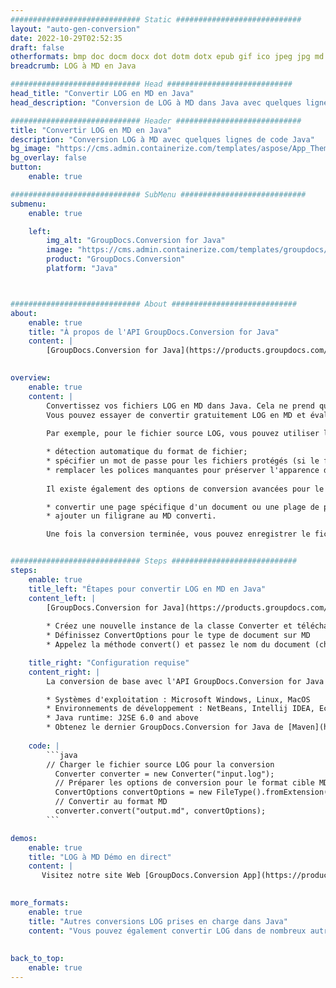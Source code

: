 ```yaml
---
############################# Static ############################
layout: "auto-gen-conversion"
date: 2022-10-29T02:52:35
draft: false
otherformats: bmp doc docm docx dot dotm dotx epub gif ico jpeg jpg md odt ott pdf png psd rtf tex tif tiff txt xps
breadcrumb: LOG à MD en Java

############################# Head ############################
head_title: "Convertir LOG en MD en Java"
head_description: "Conversion de LOG à MD dans Java avec quelques lignes de code. Convertissez plus de 160 formats de fichiers à l'aide de l'API de conversion de documents GroupDocs pour Java"

############################# Header ############################
title: "Convertir LOG en MD en Java"
description: "Conversion LOG à MD avec quelques lignes de code Java"
bg_image: "https://cms.admin.containerize.com/templates/aspose/App_Themes/V3/images/bg/header1.png"
bg_overlay: false
button:
    enable: true

############################# SubMenu ############################
submenu:
    enable: true

    left:
        img_alt: "GroupDocs.Conversion for Java"
        image: "https://cms.admin.containerize.com/templates/groupdocs/images/product-logos/90x90-noborder/groupdocs-conversion-java.png"
        product: "GroupDocs.Conversion"
        platform: "Java"



############################# About ############################
about:
    enable: true
    title: "À propos de l'API GroupDocs.Conversion for Java"
    content: |
        [GroupDocs.Conversion for Java](https://products.groupdocs.com/conversion/java/) est une API de conversion de format de fichier avancée pour la conversion entre les formats d'image et de document populaires tels que Microsoft Office, OpenDocument, PDF, HTML, e-mail, CAO. et bien plus encore avec seulement quelques lignes de code. L'API native détecte automatiquement les formats des documents originaux et propose de nombreuses options de personnalisation des documents convertis. Outre la fonction d'extraction d'informations d'un document, il prend également en charge la mise en cache des résultats de conversion sur le disque local par défaut. Cependant, tout type de stockage de cache peut être pris en charge en implémentant les interfaces appropriées - Amazon S3, Dropbox, Google Drive, Windows Azure, Reddis ou tout autre.
    

overview:
    enable: true
    content: |
        Convertissez vos fichiers LOG en MD dans Java. Cela ne prend que quelques lignes de code Java sur n'importe quelle plate-forme de votre choix, telle que Windows, Linux, macOS.
        Vous pouvez essayer de convertir gratuitement LOG en MD et évaluer la qualité des résultats de conversion. En plus des scripts de conversion de fichiers simples, vous pouvez essayer des options plus sophistiquées pour charger le fichier source LOG et stocker la sortie MD. 
        
        Par exemple, pour le fichier source LOG, vous pouvez utiliser les options de chargement suivantes :

        * détection automatique du format de fichier;
        * spécifier un mot de passe pour les fichiers protégés (si le format de fichier le prend en charge);
        * remplacer les polices manquantes pour préserver l'apparence du document.
        
        Il existe également des options de conversion avancées pour le fichier MD :

        * convertir une page spécifique d'un document ou une plage de pages;
        * ajouter un filigrane au MD converti.

        Une fois la conversion terminée, vous pouvez enregistrer le fichier MD dans votre chemin de fichier local ou dans un stockage tiers tel que FTP, Amazon S3, Google Drive, Dropbox, etc. Veuillez noter - pour convertir LOG à MD, vous n'avez pas besoin d'installer de logiciel supplémentaire, tel que MS Office, Open Office, Adobe Acrobat Reader, etc.


############################# Steps ############################
steps:
    enable: true
    title_left: "Étapes pour convertir LOG en MD en Java"
    content_left: |
        [GroupDocs.Conversion for Java](https://products.groupdocs.com/conversion/java/) permet aux développeurs de convertir facilement le fichier LOG en MD avec quelques lignes de code.
        
        * Créez une nouvelle instance de la classe Converter et téléchargez le fichier LOG avec le chemin complet
        * Définissez ConvertOptions pour le type de document sur MD
        * Appelez la méthode convert() et passez le nom du document (chemin complet) et le format (MD) en tant que paramètre

    title_right: "Configuration requise"
    content_right: |
        La conversion de base avec l'API GroupDocs.Conversion for Java peut être effectuée avec seulement quelques lignes de code. Nos API sont prises en charge sur toutes les principales plates-formes et systèmes d'exploitation. Avant d'exécuter le code ci-dessous, assurez-vous que les prérequis suivants sont installés sur votre système.

        * Systèmes d'exploitation : Microsoft Windows, Linux, MacOS
        * Environnements de développement : NetBeans, Intellij IDEA, Eclipse, etc.
        * Java runtime: J2SE 6.0 and above
        * Obtenez le dernier GroupDocs.Conversion for Java de [Maven](https://repository.groupdocs.com/webapp/#/artifacts/browse/tree/General/repo/com/groupdocs/groupdocs-conversion)
         
    code: |
        ```java    
        // Charger le fichier source LOG pour la conversion
          Converter converter = new Converter("input.log");
          // Préparer les options de conversion pour le format cible MD
          ConvertOptions convertOptions = new FileType().fromExtension("md").getConvertOptions();
          // Convertir au format MD
          converter.convert("output.md", convertOptions);
        ```

demos:
    enable: true
    title: "LOG à MD Démo en direct"
    content: |
       Visitez notre site Web [GroupDocs.Conversion App](https://products.groupdocs.app/conversion/family) et essayez la conversion LOG à MD maintenant. La démo gratuite présente les avantages suivants
          

more_formats:
    enable: true
    title: "Autres conversions LOG prises en charge dans Java"
    content: "Vous pouvez également convertir LOG dans de nombreux autres formats de fichiers. Veuillez consulter la liste ci-dessous."
       
       
back_to_top:
    enable: true
---
```

